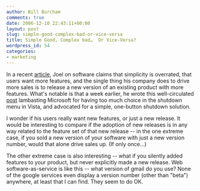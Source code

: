 ```yaml
---
author: Bill Burcham
comments: true
date: 2006-12-10 22:43:11+00:00
layout: post
slug: simple-good-complex-bad-or-vice-versa
title: Simple Good, Complex bad…  Or Vice-Versa?
wordpress_id: 54
categories:
- marketing
---
```


In a recent [article](http://www.joelonsoftware.com/items/2006/12/09.html), Joel on software claims that simplicity is overrated, that users want more features, and the single thing his company does to drive more sales is to release a new version of an existing product with more features.  What's notable is that a week earlier, he wrote this well-circulated [post](http://www.joelonsoftware.com/items/2006/11/24.html) lambasting Microsoft for having too much choice in the shutdown menu in Vista, and advocated for a simple, one-button shutdown solution.

<!-- more -->

I wonder if his users really want new features, or just a new release.  It would be interesting to compare if the adoption of new releases is in any way related to the feature set of that new release -- in the one extreme case, if you sold a new version of your software with just a new version number, would that alone drive sales up. (If only once...)

The other extreme case is also interesting -- what if you silently added features to your product, but never explicitly made a new release.  Web software-as-service is like this -- what version of gmail do you use?  None of the google services even display a version number (other than "beta") anywhere, at least that I can find.  They seem to do OK.
